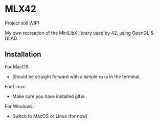 # MLX42

Project still WIP!

My own recreation of the MiniLibX library used by 42, using OpenGL &amp; GLAD.

## Installation

For MacOS:
- Should be straight forward with a simple `make` in the terminal.

For Linux:
- Make sure you have installed glfw.

For Windows:
- Switch to MacOS or Linux (for now)
